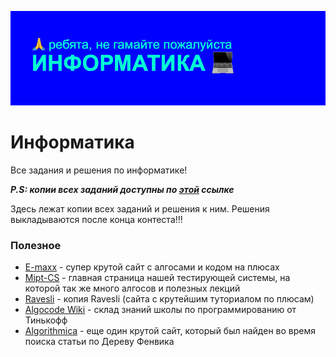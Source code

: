 ![alt-текст](https://github.com/skolkovo-bba/informatics/blob/main/шапка.png?raw=true)

# Информатика

Все задания и решения по информатике!

***P.S: копии всех заданий доступны по [этой](http://cs.mipt.ru/bs2022) ссылке***

Здесь лежат копии всех заданий и решения к ним.
Решения выкладываются поcле конца контеста!!!

### Полезное

* [E-maxx](https://e-maxx.ru/index.php) - супер крутой сайт с алгосами и кодом на плюсах
* [Mipt-CS](https://mipt-cs.github.io/python3-2017-2018/) - главная страница нашей тестирующей системы, на которой так же много алгосов и полезных лекций
* [Ravesli](https://googleweblight.com/sp?hl=ru-RU&geid=NSTN&u=https://ravesli.com/uroki-cpp/) - копия Ravesli (сайта с крутейшим туториалом по плюсам) 
* [Algocode Wiki](https://wiki.algocode.ru/index.php?title=Заглавная_страница) - склад знаний школы по программированию от Тинькофф
* [Algorithmica](https://algorithmica.org/ru/) - еще один крутой сайт, который был найден во время поиска статьи по Дереву Фенвика
